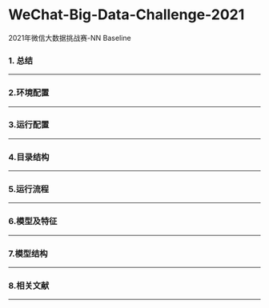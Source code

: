 # WeChat-Big-Data-Challenge-2021
2021年微信大数据挑战赛-NN Baseline



### 1. 总结

------



### 2.环境配置

------









### 3.运行配置

------









### 4.目录结构

------







### 5.运行流程

------





### 6.模型及特征

------







### 7.模型结构

------





### 8.相关文献

------

